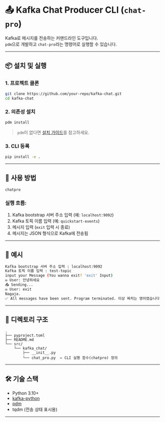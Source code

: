 # 📤 Kafka Chat Producer CLI (`chat-pro`)

Kafka로 메시지를 전송하는 커맨드라인 도구입니다.  
`pdm`으로 개발하고 `chat-pro`라는 명령어로 실행할 수 있습니다.

---

## 📦 설치 및 실행

### 1. 프로젝트 클론

```bash
git clone https://github.com/your-repo/kafka-chat.git
cd kafka-chat
```

### 2. 의존성 설치

```bash
pdm install
```

> `pdm`이 없다면 [설치 가이드](https://pdm.fming.dev/latest/#installation)를 참고하세요.

### 3. CLI 등록
```bash
pip install -e .
```

---

## 🚀 사용 방법

```bash
chatpro
```

### 실행 흐름:

1. Kafka bootstrap 서버 주소 입력 (예: `localhost:9092`)
2. Kafka 토픽 이름 입력 (예: `quickstart-events`)
3. 메시지 입력 (`exit` 입력 시 종료)
4. 메시지는 JSON 형식으로 Kafka에 전송됨

---

## 💬 예시

```bash
Kafka bootstrap 서버 주소 입력 : localhost:9092
Kafka 토픽 이름 입력 : test-topic
input your Message (You wanna exit? 'exit' Input)
✉️ User: 안녕하세요
📤 Sending...
✉️ User: exit
Nagaja.
✅ All messages have been sent. Program terminated. 이상 짜치는 영어였습니다.
```

---

## 📁 디렉토리 구조

```text
.
├── pyproject.toml
├── README.md
└── src/
    └── kafka_chat/
        ├── __init__.py
        └── chat_pro.py  ← CLI 실행 함수(chatpro) 정의
```

---

## 🛠 기술 스택

- Python 3.10+
- [kafka-python](https://github.com/dpkp/kafka-python)
- [pdm](https://pdm.fming.dev)
- tqdm (전송 상태 표시용)

---


